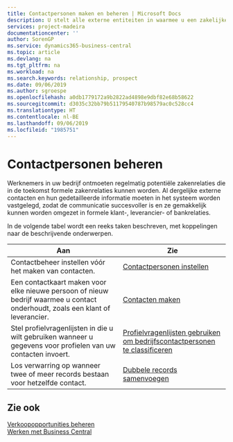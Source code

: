 ```yaml
---
title: Contactpersonen maken en beheren | Microsoft Docs
description: U stelt alle externe entiteiten in waarmee u een zakelijke relatie hebt (zoals prospects, klanten, leveranciers en consultants) als contacten.
services: project-madeira
documentationcenter: ''
author: SorenGP
ms.service: dynamics365-business-central
ms.topic: article
ms.devlang: na
ms.tgt_pltfrm: na
ms.workload: na
ms.search.keywords: relationship, prospect
ms.date: 09/06/2019
ms.author: sgroespe
ms.openlocfilehash: a0db1779172a9b2822ad4898e9dbf82e68b58622
ms.sourcegitcommit: d3035c32bb79b51179540787b98579ac0c528cc4
ms.translationtype: HT
ms.contentlocale: nl-BE
ms.lasthandoff: 09/06/2019
ms.locfileid: "1985751"
---
```

# <a name="managing-contacts"></a>Contactpersonen beheren
Werknemers in uw bedrijf ontmoeten regelmatig potentiële zakenrelaties die in de toekomst formele zakenrelaties kunnen worden. Al dergelijke externe contacten en hun gedetailleerde informatie moeten in het systeem worden vastgelegd, zodat de communicatie succesvoller is en ze gemakkelijk kunnen worden omgezet in formele klant-, leverancier- of bankrelaties.

In de volgende tabel wordt een reeks taken beschreven, met koppelingen naar de beschrijvende onderwerpen.

| Aan | Zie |
| --- | --- |
| Contactbeheer instellen vóór het maken van contacten. |[Contactpersonen instellen](marketing-setup-contacts.md) |
| Een contactkaart maken voor elke nieuwe persoon of nieuw bedrijf waarmee u contact onderhoudt, zoals een klant of leverancier. |[Contacten maken](marketing-create-contact-companies.md) |
|Stel profielvragenlijsten in die u wilt gebruiken wanneer u gegevens voor profielen van uw contacten invoert.|[Profielvragenlijsten gebruiken om bedrijfscontactpersonen te classificeren](marketing-create-contact-profile-questionnaire.md)|
|Los verwarring op wanneer twee of meer records bestaan voor hetzelfde contact.|[Dubbele records samenvoegen](sales-how-merge-duplicate-records.md)|

## <a name="see-also"></a>Zie ook
[Verkoopopportunities beheren](marketing-manage-sales-opportunities.md)  
[Werken met Business Central](ui-work-product.md)  
